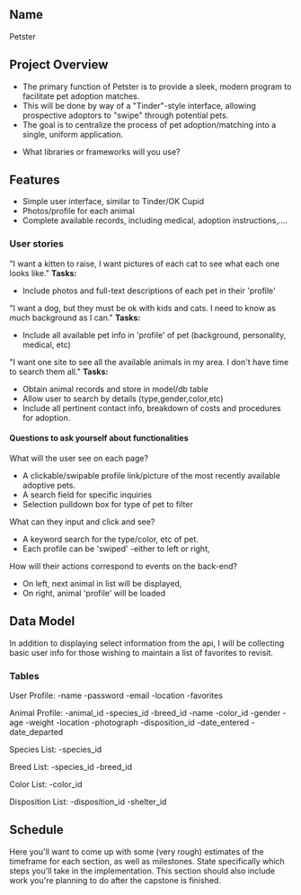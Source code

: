 ## Name

Petster

## Project Overview

- The primary function of Petster is to provide a sleek, modern program to facilitate pet adoption matches.
- This will be done by way of a "Tinder"-style interface, allowing prospective adoptors to "swipe" through potential pets.
- The goal is to centralize the process of pet adoption/matching into a single, uniform application.

* What libraries or frameworks will you use?

## Features

- Simple user interface, similar to Tinder/OK Cupid
- Photos/profile for each animal
- Complete available records, including medical, adoption instructions,....

### User stories

"I want a kitten to raise, I want pictures of each cat to see what each one looks like."
**Tasks:**

- Include photos and full-text descriptions of each pet in their 'profile'

"I want a dog, but they must be ok with kids and cats. I need to know as much background as I can."
**Tasks:**

- Include all available pet info in 'profile' of pet (background, personality, medical, etc)

"I want one site to see all the available animals in my area. I don't have time to search them all."
**Tasks:**

- Obtain animal records and store in model/db table
- Allow user to search by details (type,gender,color,etc)
- Include all pertinent contact info, breakdown of costs and procedures for adoption.

#### Questions to ask yourself about functionalities

What will the user see on each page?

- A clickable/swipable profile link/picture of the most recently available adoptive pets.
- A search field for specific inquiries
- Selection pulldown box for type of pet to filter

What can they input and click and see?

- A keyword search for the type/color, etc of pet.
- Each profile can be 'swiped' -either to left or right,

How will their actions correspond to events on the back-end?

- On left, next animal in list will be displayed,
- On right, animal 'profile' will be loaded

## Data Model

In addition to displaying select information from the api, I will be collecting basic user info for those wishing to maintain a list of favorites to revisit.

### Tables

User Profile:
-name -password -email -location -favorites

Animal Profile:
-animal_id -species_id -breed_id -name -color_id -gender -age -weight -location -photograph -disposition_id -date_entered -date_departed

Species List:
-species_id

Breed List:
-species_id -breed_id

Color List:
-color_id

Disposition List:
-disposition_id -shelter_id

## Schedule

Here you'll want to come up with some (very rough) estimates of the timeframe for each section, as well as milestones. State specifically which steps you'll take in the implementation. This section should also include work you're planning to do after the capstone is finished.
